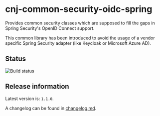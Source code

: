 # cnj-common-security-oidc-spring

Provides common security classes which are supposed to fill the gaps in Spring Security's OpenID Connect support.

This common library has been introduced to avoid the usage of a vendor specific Spring Security adapter (like Keycloak or Microsoft Azure AD).

## Status
![Build status](https://drone.at41tools.k8s.aws.msgoat.eu/api/badges/msgoat/cnj-common-security-oidc-spring/status.svg)

## Release information

Latest version is: `1.1.0`.

A changelog can be found in [changelog.md](changelog.md).


